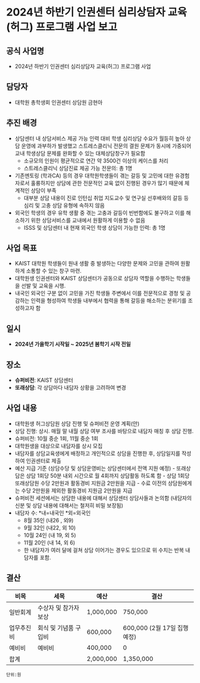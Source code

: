 
# 2024년 하반기 인권센터 심리상담자 교육(허그) 프로그램 사업 보고


## 공식 사업명

- 2024년 하반기 인권센터 심리상담자 교육(허그) 프로그램 사업

## 담당자

- 대학원 총학생회 인권센터 상담원 금현아
## 추진 배경
- 상담센터 내 상담서비스 제공 가능 인력 대비 학생 심리상담 수요가 월등히 높아 상담 운영에 과부하가 발생했고 스트레스클리닉 전문의 결원 문제가 동시에 가중되어 교내 학생상담 문제를 완화할 수 있는 대체상담창구가 필요함
	- 소규모의 인원이 평균적으로 연간 약 3500건 이상의 케이스를 처리
	- 스트레스클리닉 상담진료 제공 가능 전문의: 총 1명
- 기존멘토링 (학과CA) 등의 경우 대학원학생들이 겪는 갈등 및 고민에 대한 유경험자로서 훌륭하지만 상담에 관한 전문적인 교육 없이 진행된 경우가 많기 때문에 체계적인 상담이 부족
	- 대부분 상담 내용이 진로 인턴십 취업 지도교수 및 연구실 선후배와의 갈등 등 심리 및 고충 상담 유형에 속하지 않음
- 외국인 학생의 경우 유학 생활 중 겪는 고충과 갈등이 빈번함에도 불구하고 이를 해소하기 위한 상담서비스를 교내에서 원활하게 이용할 수 없음
	- ISSS 및 상담센터 내 현재 외국인 학생 상담이 가능한 인력: 총 1명

## 사업 목표
- KAIST 대학원 학생들이 원내 생활 중 발생하는 다양한 문제와 고민을 관하여 원활하게 소통할 수 있는 창구 마련.
- 대학원생 인권센터와 KAIST 상담센터가 공동으로 상담자 역할을 수행하는 학생들을 선발 및 교육을 시행.
- 내국인  외국인  구분  없이  고민을  가진  학생들  주변에서  이를  전문적으로  경청  및  공감하는  인력을  형성하여  학생들  내부에서  협력을  통해  갈등을  해소하는  분위기를  조성하고자  함

## 일시
- **2024년 가을학기 시작일 ~ 2025년 봄학기 시작 전일**

## 장소
- **슈퍼비전**: KAIST 상담센터
- **또래상담**: 각 상담마다 내담자 상황을 고려하여 변경

## 사업 내용

- 대학원생 허그상담원 상담 진행 및 슈퍼비전 운영 계획(안)
- 상담 진행: 상시. 매월 말 내월 상담 여부 조사를 바탕으로 내담자 매칭 후 상담 진행.
- 슈퍼비전: 10월 중순 1회, 11월 중순 1회
- 대학원생을 대상으로 내담자를 상시 모집
- 내담자를 상담교육생에게 배정하고 개인적으로 상담을 진행한 후, 상담일지를 작성하여 인권센터로 제출
- 예산 지급 기준 (상담수당 및 상담운영비는 상담센터에서 전액 지원 예정) - 또래상담은 상담 1회당 50분 내외 시간으로 월 4회까지 상담활동 하도록 함 - 상담 1회당 또래상담원 수당 2만원과 활동경비 지원금 2만원을 지급 - 수료 이전의 상담원에게는 수당 2만원을 제외한 활동경비 지원금 2만원을 지급
- 슈퍼비전 세션에서는 상담한 내용에 대해서 상담센터 상담사들과 논의함 (내담자의 신분 및 상담 내용에 대해서는 철저히 비밀 보장됨)
- 내담자 수: *내=내국인 *외=외국인 
	- 8월 35인 (내26 , 외9) 
	- 9월 32인 (내22, 외 10) 
	- 10월 24인 (내 19, 외 5) 
	- 11월 20인 (내 14, 외 6) 
	- 한 내담자가 여러 달에 걸쳐 상담 이어가는 경우도 있으므로 위 수치는 반복 내담자를 포함.

## 결산

|	비목		|			세목			|		예산		|		결산		|
|---|---|---|---|
|	일반회계	|	수상자 및 참가자 보상	|	1,000,000	|	750,000	|
|	업무추진비	|	회식 및 기념품 구입비	|	600,000	|	600,000 (2월 17일 집행예정)		|
|	예비비	|	예비비				|	400,000		|	0			|  
|	합계		|						|	2,000,000	|	1,350,000	|

	단위:원
